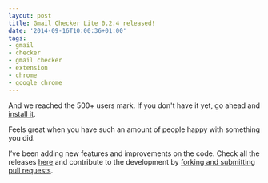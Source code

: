 ```yaml
---
layout: post
title: Gmail Checker Lite 0.2.4 released!
date: '2014-09-16T10:00:36+01:00'
tags:
- gmail
- checker
- gmail checker
- extension
- chrome
- google chrome
---
```

And we reached the 500+ users mark. If you don't have it yet, go ahead and
[install
it](https://chrome.google.com/webstore/detail/gmail-checker-lite/ehecgbjlfigjeeapplnmliblgpkjaeme).

Feels great when you have such an amount of people happy with something you did. 

I’ve been adding new features and improvements on the code. Check all the releases [here](https://github.com/rafaqueque/gmail-checker-lite) and contribute to the development by [forking and submitting pull requests](https://github.com/rafaqueque/gmail-checker-lite).

